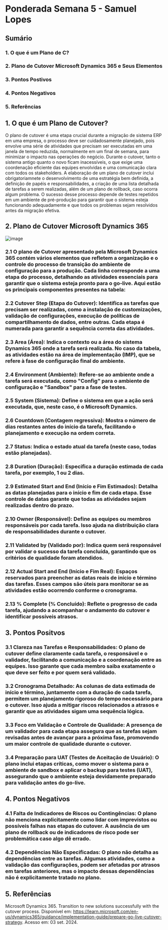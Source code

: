 # Ponderada Semana 5 - Samuel Lopes

## Sumário 

### 1. O que é um Plano de C?
### 2. Plano de Cutover Microsoft Dynamics 365 e Seus Elementos
### 3. Pontos Postivos
### 4. Pontos Negativos
### 5. Referências

## 1. O que é um Plano de Cutover?

O plano de cutover é uma etapa crucial durante a migração de sistema ERP em uma empresa, o processo deve ser cuidadosamente planejado, pois envolve uma série de atividades que precisam ser executadas em uma janela de tempo reduzida, normalmente em um final de semana, para minimizar o impacto nas operações do negócio.
Durante o cutover, tanto o sistema antigo quanto o novo ficam inacessíveis, o que exige uma coordenação eficiente das equipes envolvidas e uma comunicação clara com todos os stakeholders. A elaboração de um plano de cutover inclui obrigatoriamnete o desenvolvimento de uma estratégia bem definida, a definição de papéis e responsabilidades, a criação de uma lista detalhada de tarefas a serem realizadas, além de um plano de rollback, caso ocorra algum problema. O sucesso desse processo depende de testes repetidos em um ambiente de pré-produção para garantir que o sistema esteja funcionando adequadamente e que todos os problemas sejam resolvidos antes da migração efetiva.

## 2. Plano de Cutover Microsoft Dynamics 365

![image](https://learn.microsoft.com/en-us/dynamics365/guidance/implementation-guide/media/prep-golive-cutover-plan.png#lightbox)

### 2.1 O plano de Cutover apresentado pela Microsoft Dynamics 365 contém vários elementos que refletem a organização e o controle do processo de transição do ambiente de configuração para a produção. Cada linha corresponde a uma etapa do processo, detalhando as atividades essenciais para garantir que o sistema esteja pronto para o go-live. Aqui estão os principais componentes presentes na tabela:

### 2.2 Cutover Step (Etapa do Cutover): Identifica as tarefas que precisam ser realizadas, como a instalação de customizações, validação de configurações, execução de políticas de compartilhamento de dados, entre outras. Cada etapa é numerada para garantir a sequência correta das atividades.

### 2.3 Area (Área): Indica o contexto ou a área do sistema Dynamics 365 onde a tarefa será realizada. No caso da tabela, as atividades estão na área de implementação (IMP), que se refere à fase de configuração final do ambiente.

### 2.4 Environment (Ambiente): Refere-se ao ambiente onde a tarefa será executada, como "Config" para o ambiente de configuração e "Sandbox" para a fase de testes.

### 2.5 System (Sistema): Define o sistema em que a ação será executada, que, neste caso, é o Microsoft Dynamics.

### 2.6 Countdown (Contagem regressiva): Mostra o número de dias restantes antes do início da tarefa, facilitando o planejamento e execução na ordem correta.

### 2.7 Status: Indica o estado atual da tarefa (neste caso, todas estão planejadas).

### 2.8 Duration (Duração): Especifica a duração estimada de cada tarefa, por exemplo, 1 ou 2 dias.

### 2.9 Estimated Start and End (Início e Fim Estimados): Detalha as datas planejadas para o início e fim de cada etapa. Esse controle de datas garante que todas as atividades sejam realizadas dentro do prazo.

### 2.10 Owner (Responsável): Define as equipes ou membros responsáveis por cada tarefa. Isso ajuda na distribuição clara de responsabilidades durante o cutover.

### 2.11 Validated by (Validado por): Indica quem será responsável por validar o sucesso da tarefa concluída, garantindo que os critérios de qualidade foram atendidos.

### 2.12 Actual Start and End (Início e Fim Real): Espaços reservados para preencher as datas reais de início e término das tarefas. Esses campos são úteis para monitorar se as atividades estão ocorrendo conforme o cronograma.

### 2.13 % Complete (% Concluído): Reflete o progresso de cada tarefa, ajudando a acompanhar o andamento do cutover e identificar possíveis atrasos.

## 3. Pontos Positvos 

### 3.1 Clareza nas Tarefas e Responsabilidades: O plano de cutover define claramente cada tarefa, o responsável e o validador, facilitando a comunicação e a coordenação entre as equipes. Isso garante que cada membro saiba exatamente o que deve ser feito e por quem será validado.

### 3.2 Cronograma Detalhado: As colunas de data estimada de início e término, juntamente com a duração de cada tarefa, permitem um planejamento rigoroso do tempo necessário para o cutover. Isso ajuda a mitigar riscos relacionados a atrasos e garantir que as atividades sigam uma sequência lógica.

### 3.3 Foco em Validação e Controle de Qualidade: A presença de um validador para cada etapa assegura que as tarefas sejam revisadas antes de avançar para a próxima fase, promovendo um maior controle de qualidade durante o cutover.

### 3.4 Preparação para UAT (Testes de Aceitação de Usuário): O plano inclui etapas críticas, como mover o sistema para o ambiente de sandbox e aplicar o backup para testes (UAT), assegurando que o ambiente esteja devidamente preparado para validação antes do go-live.

## 4. Pontos Negativos

### 4.1 Falta de Indicadores de Riscos ou Contingências: O plano não menciona explicitamente como lidar com imprevistos ou possíveis falhas nas etapas do cutover. A ausência de um plano de rollback ou de indicadores de risco pode ser problemática caso algo dê errado.

### 4.2 Dependências Não Especificadas: O plano não detalha as dependências entre as tarefas. Algumas atividades, como a validação das configurações, podem ser afetadas por atrasos em tarefas anteriores, mas o impacto dessas dependências não é explicitamente tratado no plano.

## 5. Referências

Microsoft Dynamics 365. Transition to new solutions successfully with the cutover process. Disponível em:  https://learn.microsoft.com/en-us/dynamics365/guidance/implementation-guide/prepare-go-live-cutover-strategy. Acesso em: 03 set. 2024.




